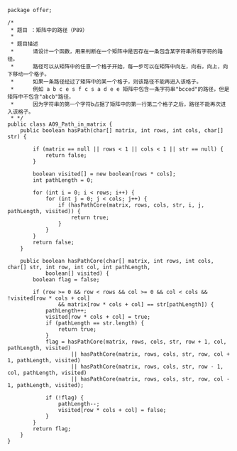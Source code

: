 	package offer;
	
	/*
	 * 题目 ：矩阵中的路径（P89）
	 * 
	 * 题目描述
	 * 		请设计一个函数，用来判断在一个矩阵中是否存在一条包含某字符串所有字符的路径。
	 * 		路径可以从矩阵中的任意一个格子开始，每一步可以在矩阵中向左，向右，向上，向下移动一个格子。
	 * 		如果一条路径经过了矩阵中的某一个格子，则该路径不能再进入该格子。 
	 * 		例如 a b c e s f c s a d e e 矩阵中包含一条字符串"bcced"的路径，但是矩阵中不包含"abcb"路径，
	 * 		因为字符串的第一个字符b占据了矩阵中的第一行第二个格子之后，路径不能再次进入该格子。
	 * */
	public class A09_Path_in_matrix {
		public boolean hasPath(char[] matrix, int rows, int cols, char[] str) {
	
			if (matrix == null || rows < 1 || cols < 1 || str == null) {
				return false;
			}
	
			boolean visited[] = new boolean[rows * cols];
			int pathLength = 0;
	
			for (int i = 0; i < rows; i++) {
				for (int j = 0; j < cols; j++) {
					if (hasPathCore(matrix, rows, cols, str, i, j, pathLength, visited)) {
						return true;
					}
				}
			}
			return false;
		}
	
		public boolean hasPathCore(char[] matrix, int rows, int cols, char[] str, int row, int col, int pathLength,
				boolean[] visited) {
			boolean flag = false;
	
			if (row >= 0 && row < rows && col >= 0 && col < cols && !visited[row * cols + col]
					&& matrix[row * cols + col] == str[pathLength]) {
				pathLength++;
				visited[row * cols + col] = true;
				if (pathLength == str.length) {
					return true;
				}
				flag = hasPathCore(matrix, rows, cols, str, row + 1, col, pathLength, visited)
						|| hasPathCore(matrix, rows, cols, str, row, col + 1, pathLength, visited)
						|| hasPathCore(matrix, rows, cols, str, row - 1, col, pathLength, visited)
						|| hasPathCore(matrix, rows, cols, str, row, col - 1, pathLength, visited);
	
				if (!flag) {
					pathLength--;
					visited[row * cols + col] = false;
				}
			}
			return flag;
		}
	}

